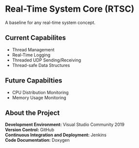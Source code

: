 # Real-Time System Core (RTSC)
A baseline for any real-time system concept.

## Current Capabilites
- Thread Management
- Real-Time Logging
- Threaded UDP Sending/Receiving
- Thread-safe Data Structures

## Future Capabilties
- CPU Distribution Monitoring
- Memory Usage Monitoring

## About the Project
**Development Environment:** Visual Studio Community 2019  
**Version Control:** GitHub  
**Continuous Integration and Deployment:** Jenkins  
**Code Documentation:** Doxygen  
